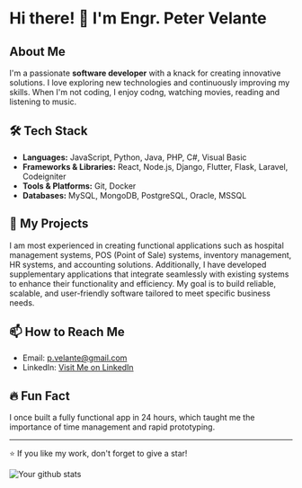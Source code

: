 # Hi there! 👋 I'm Engr. Peter Velante

## About Me

I'm a passionate **software developer** with a knack for creating innovative solutions. I love exploring new technologies and continuously improving my skills. When I'm not coding, I enjoy codng, watching movies, reading and listening to music.

## 🛠️ Tech Stack

- **Languages:** JavaScript, Python, Java, PHP, C#, Visual Basic
- **Frameworks & Libraries:** React, Node.js, Django, Flutter, Flask, Laravel, Codeigniter
- **Tools & Platforms:** Git, Docker
- **Databases:** MySQL, MongoDB, PostgreSQL, Oracle, MSSQL

## 🚀 My Projects

I am most experienced in creating functional applications such as hospital management systems, POS (Point of Sale) systems, inventory management, HR systems, and accounting solutions.
Additionally, I have developed supplementary applications that integrate seamlessly with existing systems to enhance their functionality and efficiency.
My goal is to build reliable, scalable, and user-friendly software tailored to meet specific business needs.

## 📫 How to Reach Me

- Email: p.velante@gmail.com
- LinkedIn: [Visit Me on LinkedIn](https://www.linkedin.com/in/pv57/)

## 🔥 Fun Fact

I once built a fully functional app in 24 hours, which taught me the importance of time management and rapid prototyping.

---

⭐️ If you like my work, don't forget to give a star!

<!-- Optional: Add some badges like GitHub stats or language stats -->
![Your github stats](https://github-readme-stats.vercel.app/api?username=yourusername&show_icons=true&hide=prs&count_private=true&theme=radical)
